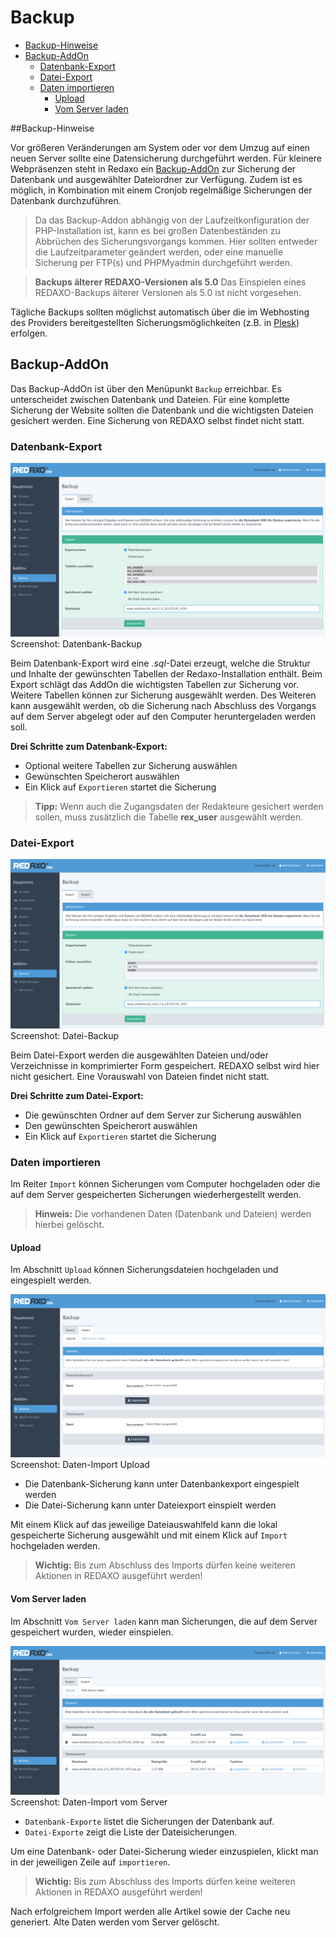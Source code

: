 # Backup

- [Backup-Hinweise](backup-hinweise)
- [Backup-AddOn](#addon)
    - [Datenbank-Export](#dbexport)
    - [Datei-Export](#fileexport)
    - [Daten importieren](#import)
      - [Upload](#upload)
      - [Vom Server laden](#fromserver)

<a name="backup-hinweise"></a>
##Backup-Hinweise

Vor größeren Veränderungen am System oder vor dem Umzug auf einen neuen Server sollte eine Datensicherung durchgeführt werden. 
Für kleinere Webpräsenzen steht in Redaxo ein [Backup-AddOn](#addon) zur Sicherung der Datenbank und ausgewählter Dateiordner zur Verfügung. Zudem ist es möglich, in Kombination mit einem Cronjob regelmäßige Sicherungen der Datenbank durchzuführen.

> Da das Backup-Addon abhängig von der Laufzeitkonfiguration der PHP-Installation ist, kann es bei großen Datenbeständen zu Abbrüchen des Sicherungsvorgangs kommen. Hier sollten entweder die Laufzeitparameter geändert werden, oder eine manuelle Sicherung per FTP(s) und PHPMyadmin durchgeführt werden. 

> **Backups älterer REDAXO-Versionen als 5.0** 
> Das Einspielen eines REDAXO-Backups älterer Versionen als 5.0 ist nicht vorgesehen. 

Tägliche Backups sollten möglichst automatisch über die im Webhosting des Providers bereitgestellten Sicherungsmöglichkeiten (z.B. in [Plesk](https://www.plesk.com/)) erfolgen. 

<a name="addon"></a>
## Backup-AddOn 

Das Backup-AddOn ist über den Menüpunkt `Backup` erreichbar.
Es unterscheidet zwischen Datenbank und Dateien. Für eine komplette Sicherung der Website sollten die Datenbank und die wichtigsten Dateien gesichert werden. Eine Sicherung von REDAXO selbst findet nicht statt.


<a name="dbexport"></a>
### Datenbank-Export

![Screenshot](/assets/v5.2.0-backup-01-overview.png)
Screenshot: Datenbank-Backup

Beim Datenbank-Export wird eine *.sql*-Datei erzeugt, welche die Struktur und Inhalte der gewünschten Tabellen der Redaxo-Installation enthält. Beim Export schlägt das AddOn die wichtigsten Tabellen zur Sicherung vor. Weitere Tabellen können zur Sicherung ausgewählt werden. Des Weiteren kann ausgewählt werden, ob die Sicherung nach Abschluss des Vorgangs auf dem Server abgelegt oder auf den Computer heruntergeladen werden soll. 

**Drei Schritte zum Datenbank-Export:** 

- Optional weitere Tabellen zur Sicherung auswählen
- Gewünschten Speicherort auswählen
- Ein Klick auf `Exportieren` startet die Sicherung

> **Tipp:** Wenn auch die Zugangsdaten der Redakteure gesichert werden sollen, muss zusätzlich die Tabelle **rex_user** ausgewählt werden.

<a name="fileexport"></a>
### Datei-Export

![Screenshot](/assets/v5.2.0-backup-02-files.png)
Screenshot: Datei-Backup

Beim Datei-Export werden die ausgewählten Dateien und/oder Verzeichnisse in komprimierter Form gespeichert. REDAXO selbst wird hier nicht gesichert. Eine Vorauswahl von Dateien findet nicht statt. 

**Drei Schritte zum Datei-Export:** 

- Die gewünschten Ordner auf dem Server zur Sicherung auswählen
- Den gewünschten Speicherort auswählen
- Ein Klick auf `Exportieren` startet die Sicherung

<a name="import"></a>
### Daten importieren

Im Reiter `Import` können Sicherungen vom Computer hochgeladen oder die auf dem Server gespeicherten Sicherungen wiederhergestellt werden. 

> **Hinweis:** Die vorhandenen Daten (Datenbank und Dateien) werden hierbei gelöscht. 

<a name="upload"></a>
#### Upload

Im Abschnitt `Upload` können Sicherungsdateien hochgeladen und eingespielt werden.  

![Screenshot](/assets/v5.2.0-backup-03-upload.png)
Screenshot: Daten-Import Upload

- Die Datenbank-Sicherung kann unter Datenbankexport eingespielt werden
- Die Datei-Sicherung kann unter Dateiexport einspielt werden

Mit einem Klick auf das jeweilige Dateiauswahlfeld kann die lokal gespeicherte Sicherung ausgewählt und mit einem Klick auf `Import` hochgeladen werden. 

> **Wichtig:** Bis zum Abschluss des Imports dürfen keine weiteren Aktionen in REDAXO ausgeführt werden!

<a name="fromserver"></a>
#### Vom Server laden

Im Abschnitt `Vom Server laden` kann man Sicherungen, die auf dem Server gespeichert wurden, wieder einspielen. 

![Screenshot](/assets/v5.2.0-backup-04-fromserver.png)
Screenshot: Daten-Import vom Server

- `Datenbank-Exporte` listet die Sicherungen der Datenbank auf.
- `Datei-Exporte` zeigt die Liste der Dateisicherungen.

Um eine Datenbank- oder Datei-Sicherung wieder einzuspielen, klickt man in der jeweiligen Zeile auf `importieren`. 

> **Wichtig:** Bis zum Abschluss des Imports dürfen keine weiteren Aktionen in REDAXO ausgeführt werden!

Nach erfolgreichem Import werden alle Artikel sowie der Cache neu generiert. Alte Daten werden vom Server gelöscht. 



